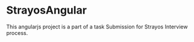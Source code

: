 # StrayosAngular
This angularjs project is a part of a task Submission for Strayos Interview process. 
